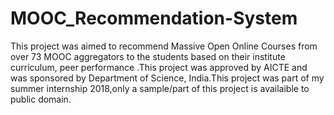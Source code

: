 # MOOC_Recommendation-System
This project was aimed to recommend Massive Open Online Courses from over 73 MOOC aggregators to the students based on their institute curriculum, peer performance .This project was approved by AICTE and was sponsored by Department of  Science, India.This project was part of my summer internship 2018,only a sample/part of this project is availaible to public domain.
